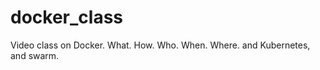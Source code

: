 # docker_class
Video class on Docker.  What.  How.  Who.  When.  Where.  and Kubernetes, and swarm.
